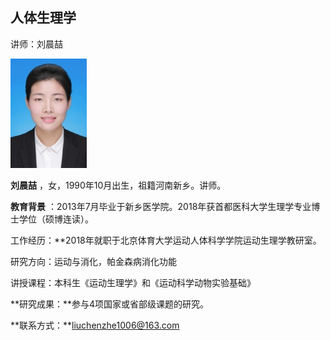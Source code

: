 ## 人体生理学



讲师：刘晨喆

![](../人体生理学/讲师照片.jpeg)

__刘晨喆__ ，女，1990年10月出生，祖籍河南新乡。讲师。

__教育背景__ ：2013年7月毕业于新乡医学院。2018年获首都医科大学生理学专业博士学位（硕博连读）。

工作经历：**2018年就职于北京体育大学运动人体科学学院运动生理学教研室。

研究方向：运动与消化，帕金森病消化功能

讲授课程：本科生《运动生理学》和《运动科学动物实验基础》

**研究成果：**参与4项国家或省部级课题的研究。

**联系方式：**liuchenzhe1006@163.com

